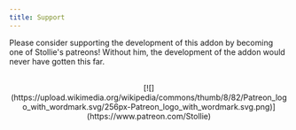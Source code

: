 ```yaml
---
title: Support
---
```


Please consider supporting the development of this addon by becoming one of Stollie's patreons! Without him, the development of the addon would never have gotten this far.	
<br><br/>

<p style="text-align:center">[![](https://upload.wikimedia.org/wikipedia/commons/thumb/8/82/Patreon_logo_with_wordmark.svg/256px-Patreon_logo_with_wordmark.svg.png)](https://www.patreon.com/Stollie)</p>